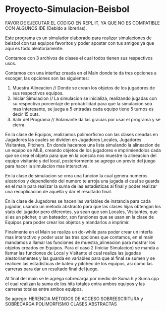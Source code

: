 # Proyecto-Simulacion-Beisbol
FAVOR DE EJECUTAR EL CODIGO EN REPL.IT, YA QUE NO ES COMPATIBLE CON ALGUNOS IDE (Debido a librerias).

Este programa es un simulador elaborado para realizar simulaciones de beisbol con tus equipos favoritos y poder apostar con tus amigos ya que aqui es todo aleatoriamente.

Contamos con 3 archivos de clases el cual todos tienen sus respectivos usos.

Contamos con una interfaz creada en el Main donde te da tres opciones a escoger, las opciones son las siguientes:
1. Muestra Alineacion // Donde se crean los objetos de los jugadores de sus respectivos equipos.
2. Iniciar Simulacion // La simulacion se inicializa, realizando jugadas con su respectivo porcentaje de probabilidad para que la simulacion sea mas interesante, se juega a 5 entradas cada equipo tiene 5 turnos es decir 15 outs.
3. Salir del Programa // Solamante da las gracias por usar el programa y se cierra.


En la clase de Equipos, realizamos polimorfismo con las clases creadas en Jugadores las cuales se dividen en Jugadores Locales, Jugadores Visitantes, Pitchers. En donde hacemos una lista simulando la alineacion de un equipo de MLB, creando objetos de los jugadores e imprimiendolos cada que se crea el objeto para que en la consola nos muestre la alineacion del equipo visitante y del local, posteriormente se agrego un previo del juego para hacer la simulacion mas interactiva.

En la clase de simulacion se crea una funcion la cual genera numeros aleatorios y dependiendo del numero te arroja una jugada el cual se guarda en el main para realizar la suma de las estadisticas al final y poder realizar una recoplicacion de aquella y dar el resultado final.

En la clase de Jugadores se hacen las variables de instancia para cada jugador, usando un metodo abstracto para que las clases hijas obtengan los stats del jugador pero diferentes, ya sean que son Locales, Visitantes, que si es un pitcher, o un bateador, son funciones que se usan en la clase de Equipos para poder crear los objetos y mandarlos a imprimir.

Finalmente en el Main se realiza un do-while para poder crear un interfa mas interactivo y poder usar las tres opciones que contamos, en el main mandamos a llamar las funciones de muestra_alineacion para mostrar los objetos creados en Equipos. Para el caso 2 (Iniciar Simulacion) se manda a llamar las funciones de Local y Visitante el cual realiza las jugadas aleatoriamentes y las guarda en variables para que al final se sumen y se realicen las estadisticas de bateo y pitcheo de los equipos, asi como las carreras para dar un resultado final del juego. 

Al final del main se le agrega sobrecarga por medio de Suma.h y Suma.cpp el cual realizan la suma de los hits totales entra ambos equipos y las carreras totales entre ambos equipos.

Se agrego:
HERENCIA
METODOS DE ACCESO
SOBREESCRITURA y SOBRECARGA
POLIMORFISMO
CLASES ABSTRACTAS
